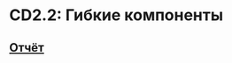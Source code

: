 # CD2.2: Гибкие компоненты

## [Отчёт](https://github.com/Kompanion8/Android_Sem4/blob/main/Sukholozov_3/%D0%9B%D0%B0%D0%B1%D0%BE%D1%80%D0%B0%D1%82%D0%BE%D1%80%D0%BD%D0%B0%D1%8F%20%D1%80%D0%B0%D0%B1%D0%BE%D1%82%D0%B0%20CD2.2.pdf)
